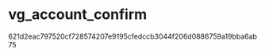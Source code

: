 vg_account_confirm
==================
621d2eac797520cf728574207e9195cfedccb3044f206d0886759a19bba6ab75

